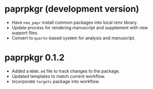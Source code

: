 # paprpkgr (development version)

* Have `new_papr` install common packages into local renv library.
* Update process for rendering manuscript and supplement with new support files.
* Convert to `quarto`-based system for analysis and manuscript.

# paprpkgr 0.1.2

* Added a `NEWS.md` file to track changes to the package.
* Updated templates to match current workflow.
* Incorporate `targets` package into workflow.
